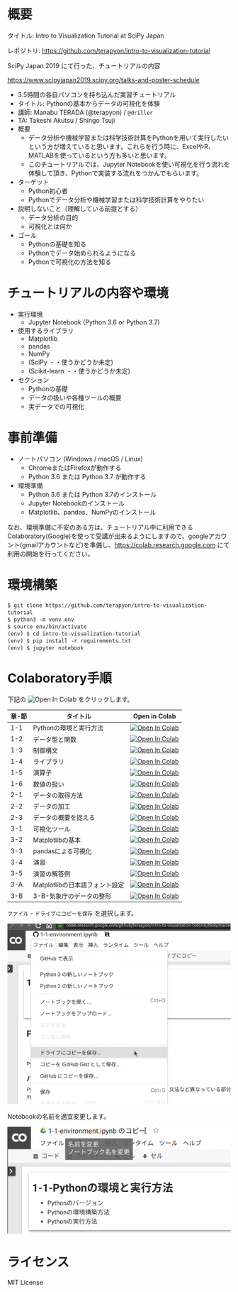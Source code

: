 # 概要

タイトル: Intro to Visualization Tutorial at SciPy Japan

レポジトリ: https://github.com/terapyon/intro-to-visualization-tutorial

SciPy Japan 2019 にて行った、チュートリアルの内容

https://www.scipyjapan2019.scipy.org/talks-and-poster-schedule


- 3.5時間の各自パソコンを持ち込んだ実習チュートリアル
- タイトル: Pythonの基本からデータの可視化を体験
- 講師: Manabu TERADA (@terapyon) / `@driller` 
- TA: Takeshi Akutsu / Shingo Tsuji
- 概要
  - データ分析や機械学習または科学技術計算をPythonを用いて実行したいという方が増えていると思います。これらを行う時に、ExcelやR、MATLABを使っているという方も多いと思います。
  - このチュートリアルでは、Jupyter Notebookを使い可視化を行う流れを体験して頂き、Pythonで実装する流れをつかんでもらいます。
- ターゲット
  - Python初心者
  - Pythonでデータ分析や機械学習または科学技術計算をやりたい
- 説明しないこと（理解している前提とする）
  - データ分析の目的
  - 可視化とは何か
- ゴール
  - Pythonの基礎を知る
  - Pythonでデータ始められるようになる
  - Pythonで可視化の方法を知る


# チュートリアルの内容や環境

- 実行環境
  - Jupyter Notebook (Python 3.6 or Python 3.7)
- 使用するライブラリ
  - Matplotlib
  - pandas
  - NumPy
  - (SciPy ・・使うかどうか未定)
  - (Scikit-learn ・・使うかどうか未定)
- セクション
  - Pythonの基礎
  - データの扱いや各種ツールの概要
  - 実データでの可視化

# 事前準備

- ノートパソコン (Windows / macOS / Linux)
  - ChromeまたはFirefoxが動作する
  - Python 3.6 または Python 3.7 が動作する
- 環境準備
  - Python 3.6 または Python 3.7のインストール
  - Jupyter Notebookのインストール
  - Matplotlib、pandas、NumPyのインストール

なお、環境準備に不安のある方は、チュートリアル中に利用できるColaboratory(Google)を使って受講が出来るようにしますので、googleアカウント(gmailアカウントなど)を準備し、https://colab.research.google.com にて利用の開始を行ってください。


# 環境構築

```
$ git clone https://github.com/terapyon/intro-to-visualization-tutorial
$ python3 -m venv env
$ source env/bin/activate
(env) $ cd intro-to-visualization-tutorial
(env) $ pip install -r requirements.txt
(env) $ jupyter notebook
```

# Colaboratory手順

下記の ![Open In Colab](https://colab.research.google.com/assets/colab-badge.svg) をクリックします。

章-節|タイトル|Open in Colab
-----|--------|-------------
1-1  |Pythonの環境と実行方法|[![Open In Colab](https://colab.research.google.com/assets/colab-badge.svg)](https://colab.research.google.com/github/terapyon/intro-to-visualization-tutorial/blob/master/1-basic-python/1-1-environment.ipynb)
1-2  |データ型と関数|[![Open In Colab](https://colab.research.google.com/assets/colab-badge.svg)](https://colab.research.google.com/github/terapyon/intro-to-visualization-tutorial/blob/master/1-basic-python/1-2-types-and-functions.ipynb)
1-3  |制御構文|[![Open In Colab](https://colab.research.google.com/assets/colab-badge.svg)](https://colab.research.google.com/github/terapyon/intro-to-visualization-tutorial/blob/master/1-basic-python/1-3-controlflow.ipynb)
1-4  |ライブラリ|[![Open In Colab](https://colab.research.google.com/assets/colab-badge.svg)](https://colab.research.google.com/github/terapyon/intro-to-visualization-tutorial/blob/master/1-basic-python/1-4-libraries.ipynb)
1-5  |演算子|[![Open In Colab](https://colab.research.google.com/assets/colab-badge.svg)](https://colab.research.google.com/github/terapyon/intro-to-visualization-tutorial/blob/master/1-basic-python/1-5-operator.ipynb)
1-6  |数値の扱い|[![Open In Colab](https://colab.research.google.com/assets/colab-badge.svg)](https://colab.research.google.com/github/terapyon/intro-to-visualization-tutorial/blob/master/1-basic-python/1-6-numbers.ipynb)
2-1  |データの取得方法|[![Open In Colab](https://colab.research.google.com/assets/colab-badge.svg)](https://colab.research.google.com/github/terapyon/intro-to-visualization-tutorial/blob/master/2-data-handling-and-tools/2-1-getting-data.ipynb)
2-2  |データの加工|[![Open In Colab](https://colab.research.google.com/assets/colab-badge.svg)](https://colab.research.google.com/github/terapyon/intro-to-visualization-tutorial/blob/master/2-data-handling-and-tools/2-2-data-handling.ipynb)
2-3  |データの概要を捉える|[![Open In Colab](https://colab.research.google.com/assets/colab-badge.svg)](https://colab.research.google.com/github/terapyon/intro-to-visualization-tutorial/blob/master/2-data-handling-and-tools/2-3-summarize.ipynb)
3-1  |可視化ツール|[![Open In Colab](https://colab.research.google.com/assets/colab-badge.svg)](https://colab.research.google.com/github/terapyon/intro-to-visualization-tutorial/blob/master/3-visualization/3-1-visualization-tools.ipynb)
3-2  |Matplotlibの基本|[![Open In Colab](https://colab.research.google.com/assets/colab-badge.svg)](https://colab.research.google.com/github/terapyon/intro-to-visualization-tutorial/blob/master/3-visualization/3-2-Matplotlib-basic.ipynb)
3-3  |pandasによる可視化|[![Open In Colab](https://colab.research.google.com/assets/colab-badge.svg)](https://colab.research.google.com/github/terapyon/intro-to-visualization-tutorial/blob/master/3-visualization/3-3-pandas.ipynb)
3-4  |演習|[![Open In Colab](https://colab.research.google.com/assets/colab-badge.svg)](https://colab.research.google.com/github/terapyon/intro-to-visualization-tutorial/blob/master/3-visualization/3-4-exercise.ipynb)
3-5  |演習の解答例|[![Open In Colab](https://colab.research.google.com/assets/colab-badge.svg)](https://colab.research.google.com/github/terapyon/intro-to-visualization-tutorial/blob/master/3-visualization/3-5-exercise-with-anser.ipynb)
3-A  |Matplotlibの日本語フォント設定|[![Open In Colab](https://colab.research.google.com/assets/colab-badge.svg)](https://colab.research.google.com/github/terapyon/intro-to-visualization-tutorial/blob/master/3-visualization/3-A-Matplotlib_font.ipynb)
3-B  |3-B-気象庁のデータの整形|[![Open In Colab](https://colab.research.google.com/assets/colab-badge.svg)](https://colab.research.google.com/github/terapyon/intro-to-visualization-tutorial/blob/master/3-visualization/3-B-handling-weather.ipynb)


`ファイル` - `ドライブにコピーを保存` を選択します。

![Notebookをドライブにコピー](images/copy_ipynb.png)

Notebookの名前を適宜変更します。

![Notebookの名前を変更](images/change_notebook_name.png)

# ライセンス

MIT License

